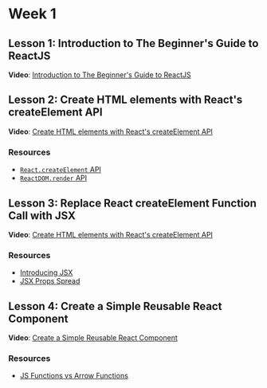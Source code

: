 # Week 1

## Lesson 1: Introduction to The Beginner's Guide to ReactJS
**Video**: [Introduction to The Beginner's Guide to ReactJS](https://egghead.io/lessons/react-introduction-to-the-beginner-s-guide-to-reactjs?pl=the-beginner-s-guide-to-react-2017-99bf)


## Lesson 2: Create HTML elements with React's createElement API
**Video**: [Create HTML elements with React's createElement API](https://egghead.io/lessons/react-create-html-elements-with-react-s-createelement-api?pl=the-beginner-s-guide-to-react-2017-99bf)

### Resources
- [`React.createElement` API](https://reactjs.org/docs/react-api.html#createelement)
- [`ReactDOM.render` API](https://reactjs.org/docs/react-dom.html#render)

## Lesson 3: Replace React createElement Function Call with JSX
**Video**: [Create HTML elements with React's createElement API](https://egghead.io/lessons/react-replace-react-createelement-function-call-with-jsx?pl=the-beginner-s-guide-to-react-2017-99bf)

### Resources
- [Introducing JSX](https://reactjs.org/docs/introducing-jsx.html)
- [JSX Props Spread](https://reactjs.org/docs/jsx-in-depth.html#spread-attributes)

## Lesson 4: Create a Simple Reusable React Component
**Video**: [Create a Simple Reusable React Component](https://egghead.io/lessons/react-create-a-simple-reusable-react-component?pl=the-beginner-s-guide-to-react-2017-99bf)

### Resources
- [JS Functions vs Arrow Functions](https://www.freecodecamp.org/news/when-and-why-you-should-use-es6-arrow-functions-and-when-you-shouldnt-3d851d7f0b26/)
